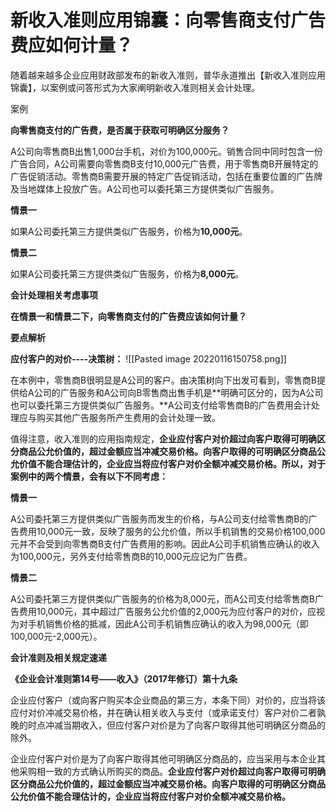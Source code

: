 # 新收入准则应用锦囊：向零售商支付广告费应如何计量？

随着越来越多企业应用财政部发布的新收入准则，普华永道推出【新收入准则应用锦囊】，以案例或问答形式为大家阐明新收入准则相关会计处理。

案例

**向零售商支付的广告费，是否属于获取可明确区分服务？**

A公司向零售商B出售1,000台手机，对价为100,000元。销售合同中同时包含一份广告合同，A公司需要向零售商B支付10,000元广告费，用于零售商B开展特定的广告促销活动。零售商B需要开展的特定广告促销活动，包括在重要位置的广告牌及当地媒体上投放广告。A公司也可以委托第三方提供类似广告服务。

**情景一**

如果A公司委托第三方提供类似广告服务，价格为**10,000元**。

**情景二**

如果A公司委托第三方提供类似广告服务，价格为**8,000元**。

**会计处理相关考虑事项**

**在情景一和情景二下，向零售商支付的广告费应该如何计量？**
  
**要点解析**

**应付客户的对价----决策树：**
![[Pasted image 20220116150758.png]]

在本例中，零售商B很明显是A公司的客户。由决策树向下出发可看到，零售商B提供给A公司的广告服务和A公司向B零售商出售手机是**明确可区分的，因为A公司也可以委托第三方提供类似广告服务。**A公司支付给零售商B的广告费用会计处理应与购买其他广告服务所产生费用的会计处理一致。

值得注意，收入准则的应用指南规定，**企业应付客户对价超过向客户取得可明确区分商品公允价值的，超过金额应当冲减交易价格。向客户取得的可明确区分商品公允价值不能合理估计的，企业应当将应付客户对价全额冲减交易价格。所以，对于案例中的两个情景，会有以下不同考虑：**

**情景一**

A公司委托第三方提供类似广告服务而发生的价格，与A公司支付给零售商B的广告费用10,000元一致，反映了服务的公允价值，所以手机销售的交易价格100,000元并不会受到向零售商B支付广告费用的影响。因此A公司手机销售应确认的收入为100,000元，另外支付给零售商B的10,000元应记为广告费。

**情景二**

A公司委托第三方提供类似广告服务的价格为8,000元，而A公司支付给零售商B广告费用10,000元，其中超过广告服务公允价值的2,000元为应付客户的对价，应视为对手机销售价格的抵减，因此A公司手机销售应确认的收入为98,000元（即100,000元-2,000元）。

**会计准则及相关规定速递**

**《企业会计准则第14号——收入》（2017年修订）第十九条**

企业应付客户（或向客户购买本企业商品的第三方，本条下同）对价的，应当将该应付对价冲减交易价格，并在确认相关收入与支付（或承诺支付）客户对价二者孰晚的时点冲减当期收入，但应付客户对价是为了向客户取得其他可明确区分商品的除外。

企业应付客户对价是为了向客户取得其他可明确区分商品的，应当采用与本企业其他采购相一致的方式确认所购买的商品。**企业应付客户对价超过向客户取得可明确区分商品公允价值的，超过金额应当冲减交易价格。向客户取得的可明确区分商品公允价值不能合理估计的，企业应当将应付客户对价全额冲减交易价格。**